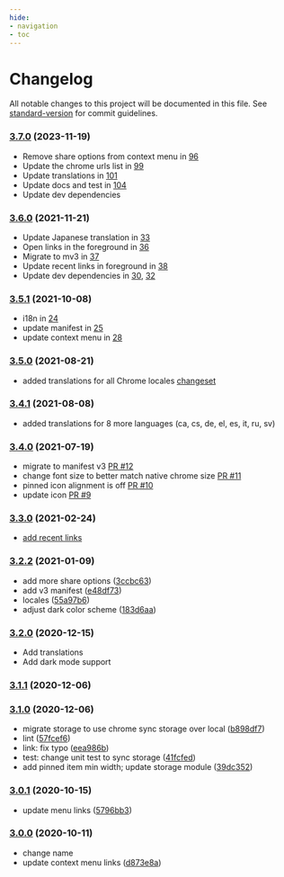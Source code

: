 ```yaml
---
hide:
- navigation
- toc
---
```


# Changelog

All notable changes to this project will be documented in this file. See [standard-version](https://github.com/conventional-changelog/standard-version) for commit guidelines.

### [3.7.0](https://github.com/MobileFirstLLC/shortcuts-for-chrome/compare/v3.6.0...v3.7.0) (2023-11-19)

* Remove share options from context menu in [96](https://github.com/MobileFirstLLC/shortcuts-for-chrome/pull/96)
* Update the chrome urls list in [99](https://github.com/MobileFirstLLC/shortcuts-for-chrome/pull/99)
* Update translations in [101](https://github.com/MobileFirstLLC/shortcuts-for-chrome/pull/101)
* Update docs and test in [104](https://github.com/MobileFirstLLC/shortcuts-for-chrome/pull/104)
* Update dev dependencies

### [3.6.0](https://github.com/MobileFirstLLC/shortcuts-for-chrome/compare/v3.5.1...v3.6.0) (2021-11-21)

* Update Japanese translation in [33](https://github.com/MobileFirstLLC/shortcuts-for-chrome/pull/33)
* Open links in the foreground in [36](https://github.com/MobileFirstLLC/shortcuts-for-chrome/pull/36)
* Migrate to mv3 in [37](https://github.com/MobileFirstLLC/shortcuts-for-chrome/pull/37)
* Update recent links in foreground in [38](https://github.com/MobileFirstLLC/shortcuts-for-chrome/pull/38)
* Update dev dependencies in [30](https://github.com/MobileFirstLLC/shortcuts-for-chrome/pull/30), [32](https://github.com/MobileFirstLLC/shortcuts-for-chrome/pull/32)

### [3.5.1](https://github.com/MobileFirstLLC/shortcuts-for-chrome/compare/v3.5.0...v3.5.1) (2021-10-08)

* i18n in [24](https://github.com/MobileFirstLLC/shortcuts-for-chrome/pull/24)
* update manifest in [25](https://github.com/MobileFirstLLC/shortcuts-for-chrome/pull/25)
* update context menu in [28](https://github.com/MobileFirstLLC/shortcuts-for-chrome/pull/28)

### [3.5.0](https://github.com/MobileFirstLLC/shortcuts-for-chrome/compare/v3.4.1...v3.5.0) (2021-08-21)

* added translations for all Chrome locales [changeset](https://github.com/MobileFirstLLC/shortcuts-for-chrome/compare/v3.4.1...v3.5.0)

### [3.4.1](https://github.com/MobileFirstLLC/shortcuts-for-chrome/compare/v3.4.0...v3.4.1) (2021-08-08)

* added translations for 8 more languages (ca, cs, de, el, es, it, ru, sv)

### [3.4.0](https://github.com/MobileFirstLLC/shortcuts-for-chrome/compare/v3.3.0...v3.4.0) (2021-07-19)

* migrate to manifest v3 [PR #12](https://github.com/MobileFirstLLC/shortcuts-for-chrome/pull/12)
* change font size to better match native chrome size [PR #11](https://github.com/MobileFirstLLC/shortcuts-for-chrome/pull/11)
* pinned icon alignment is off [PR #10](https://github.com/MobileFirstLLC/shortcuts-for-chrome/pull/10)
* update icon [PR #9](https://github.com/MobileFirstLLC/shortcuts-for-chrome/pull/9)

### [3.3.0](https://github.com/MobileFirstLLC/shortcuts-for-chrome/compare/v3.2.2...v3.3.0) (2021-02-24)

* [add recent links](https://github.com/MobileFirstLLC/shortcuts-for-chrome/pull/7)

### [3.2.2](https://github.com/MobileFirstLLC/shortcuts-for-chrome/compare/v3.2.1...v3.2.2) (2021-01-09)

* add more share options ([3ccbc63](https://github.com/MobileFirstLLC/shortcuts-for-chrome/commit/3ccbc63cd09d587dda5eb91244c62f9cefd1b315))
* add v3 manifest ([e48df73](https://github.com/MobileFirstLLC/shortcuts-for-chrome/commit/e48df73c30e6cbd14141648e33194923788a2d4d))
* locales ([55a97b6](https://github.com/MobileFirstLLC/shortcuts-for-chrome/commit/55a97b64f92fa418efdd5191dde4d6d932555694))
* adjust dark color scheme ([183d6aa](https://github.com/MobileFirstLLC/shortcuts-for-chrome/commit/183d6aaaeb63b2bd2353865222397064b7922008))

### [3.2.0](https://github.com/MobileFirstLLC/shortcuts-for-chrome/compare/v3.1.1...v3.2.0) (2020-12-15)

* Add translations
* Add dark mode support

### [3.1.1](https://github.com/MobileFirstLLC/shortcuts-for-chrome/compare/v3.1.0...v3.1.1) (2020-12-06)

### [3.1.0](https://github.com/MobileFirstLLC/shortcuts-for-chrome/compare/v3.0.1...v3.1.0) (2020-12-06)

* migrate storage to use chrome sync storage over local ([b898df7](https://github.com/MobileFirstLLC/shortcuts-for-chrome/commit/b898df7710a55669e857bc6cee9c56aff416a54a))
* lint ([57fcef6](https://github.com/MobileFirstLLC/shortcuts-for-chrome/commit/57fcef6b285f2268c99ad33f3b7e96c57111ef3b))
* link: fix typo ([eea986b](https://github.com/MobileFirstLLC/shortcuts-for-chrome/commit/eea986bdf45e875c48146823a4fb11217e667a9b))
* test: change unit test to sync storage ([41fcfed](https://github.com/MobileFirstLLC/shortcuts-for-chrome/commit/41fcfedc93ab24794d292e98512afa547f632ad5))
* add pinned item min width; update storage module ([39dc352](https://github.com/MobileFirstLLC/shortcuts-for-chrome/commit/39dc352b6c02741d55c4e8410f6a3d5c44049dc8))

### [3.0.1](https://github.com/MobileFirstLLC/shortcuts-for-chrome/compare/v3.0.0...v3.0.1) (2020-10-15)

* update menu links ([5796bb3](https://github.com/MobileFirstLLC/shortcuts-for-chrome/commit/5796bb37d8cbecdb0287d5c7779bc331da649d07))

### [3.0.0](https://github.com/MobileFirstLLC/shortcuts-for-chrome/compare/v2.3.1-major.0...v3.0.0) (2020-10-11)

* change name
* update context menu links ([d873e8a](https://github.com/MobileFirstLLC/shortcuts-for-chrome/commit/d873e8adf3f6da2e30905c6a467c21227f6c6cf9))
